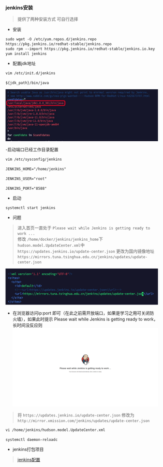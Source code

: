 ### jenkins安装
> 提供了两种安装方式 可自行选择
- 安装
````shell script
sudo wget -O /etc/yum.repos.d/jenkins.repo https://pkg.jenkins.io/redhat-stable/jenkins.repo
sudo rpm --import https://pkg.jenkins.io/redhat-stable/jenkins.io.key
yum install jenkins
````
- 配置jdk地址
```
vim /etc/init.d/jenkins

${jdk_path}/bin/java
```
![](../images/jenkins/jenkins_09.png)

-启动端口已经工作目录配置
```
vim /etc/sysconfig/jenkins

JENKINS_HOME="/home/jenkins"

JENKINS_USER="root"

JENKINS_PORT="8588"
```

- 启动
```shell script
systemctl start jenkins
```

- 问题
> 进入首页一直处于 `Please wait while Jenkins is getting ready to work ...`  
> 修改 `/home/docker/jenkins/jenkins_home`下`hudson.model.UpdateCenter.xml`中  
> `https://updates.jenkins.io/update-center.json` 
>  更改为国内镜像地址 `https://mirrors.tuna.tsinghua.edu.cn/jenkins/updates/update-center.json`

![](../images/jenkins/jenkins_05.png)

- 在浏览器访问ip:port 即可（在此之前需开放端口，如果是学习之用可关闭防火墙），如果此时提示 Please wait while Jenkins is getting ready to work，长时间没反应则
![](../images/jenkins/jenkins_use_1.png)
> 将 `https://updates.jenkins.io/update-center.json` 修改为 `http://mirror.xmission.com/jenkins/updates/update-center.json`
```
vi /home/jenkins/hudson.model.UpdateCenter.xml

systemctl daemon-reloadc
```


- jenkins打包项目
>[jenkins配置](/docker/jenkins_build.md)